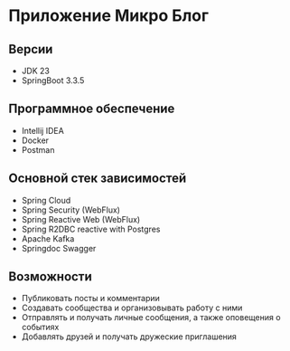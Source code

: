 # Приложение Микро Блог

##  Версии
* JDK 23
* SpringBoot 3.3.5

## Программное обеспечение
* Intellij IDEA
* Docker
* Postman

## Основной стек зависимостей
* Spring Cloud
* Spring Security (WebFlux)
* Spring Reactive Web (WebFlux)
* Spring R2DBC reactive with Postgres
* Apache Kafka
* Springdoc Swagger

## Возможности
* Публиковать посты и комментарии
* Создавать сообщества и организовывать работу с ними
* Отправлять и получать личные сообщения, а также оповещения о событиях
* Добавлять друзей и получать дружеские приглашения
